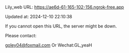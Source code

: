 Lily_web URL: https://ae6d-61-165-102-156.ngrok-free.app

Updated at: 2024-12-10 22:10:38

If you cannot open this URL, the server might be down.

Please contact: 

goley04@foxmail.com Or Wechat:GL_yeaH